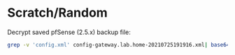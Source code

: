 # Scratch/Random

Decrypt saved pfSense (2.5.x) backup file:
```bash
grep -v 'config.xml' config-gateway.lab.home-20210725191916.xml| base64 -d | /usr/local/Cellar/openssl@1.1/1.1.1l_1/bin/openssl enc -d -aes-256-cbc -out out.xml  -salt -md sha256 -pbkdf2
```

